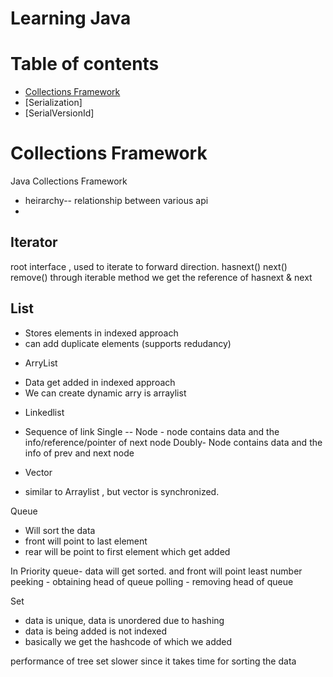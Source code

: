 Learning Java
================


Table of contents
=================

<!--ts-->
   * [Collections Framework](#collections-framework)
   * [Serialization]
   * [SerialVersionId]

<!--te-->

Collections Framework
===================

Java Collections Framework
- heirarchy-- relationship between various api
-

Iterator
--------
root interface , used to iterate to forward direction.
hasnext()
next()
remove()
through iterable method we get the reference of hasnext & next


List
----
- Stores elements in indexed approach
- can add duplicate elements (supports redudancy)

* ArryList 
- Data get added in indexed approach
- We can create dynamic arry is arraylist

* Linkedlist
- Sequence of link
Single -- 
Node - node contains data and the info/reference/pointer of next node
Doubly- Node contains data and the info of prev and next node

* Vector
- similar to Arraylist , but vector is synchronized.

Queue
- Will sort the data
- front will point to last element 
- rear will be point to first element which get added

In Priority queue- data will get sorted. and front will point least number
peeking - obtaining head of queue 
polling - removing head of queue


Set
- data is unique, data is unordered due to hashing
- data is being added is not indexed
- basically we get the hashcode of which we added

performance of tree set slower since it takes time for sorting the data
